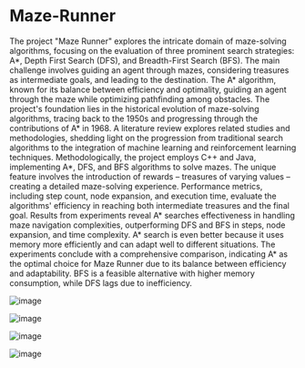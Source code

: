 # Maze-Runner
The project "Maze Runner" explores the intricate domain of maze-solving algorithms, focusing on the evaluation of three prominent search strategies: A*, Depth First Search (DFS), and Breadth-First Search (BFS). The main challenge involves guiding an agent through mazes, considering treasures as intermediate goals, and leading to the destination. The A* algorithm, known for its balance between efficiency and optimality, guiding an agent through the maze while optimizing pathfinding among obstacles. The project's foundation lies in the historical evolution of maze-solving algorithms, tracing back to the 1950s and progressing through the contributions of A* in 1968. A literature review explores related studies and methodologies, shedding light on the progression from traditional search algorithms to the integration of machine learning and reinforcement learning techniques. Methodologically, the project employs C++ and Java, implementing A*, DFS, and BFS algorithms to solve mazes. The unique feature involves the introduction of rewards – treasures of varying values – creating a detailed maze-solving experience. Performance metrics, including step count, node expansion, and execution time, evaluate the algorithms' efficiency in reaching both intermediate treasures and the final goal. Results from experiments reveal A* searches effectiveness in handling maze navigation complexities, outperforming DFS and BFS in steps, node expansion, and time complexity. A* search is even better because it uses memory more efficiently and can adapt well to different situations. The experiments conclude with a comprehensive comparison, indicating A* as the optimal choice for Maze Runner due to its balance between efficiency and adaptability. BFS is a feasible alternative with higher memory consumption, while DFS lags due to inefficiency.  

![image](https://github.com/rummanalirakib/Maze-Runner/assets/61509418/92b21a17-2e66-4a0c-a193-c59b80d1473e)

![image](https://github.com/rummanalirakib/Maze-Runner/assets/61509418/2df549ab-32bc-48a3-ac33-07550b1a1842)

![image](https://github.com/rummanalirakib/Maze-Runner/assets/61509418/4c617b37-d2aa-407f-a360-20428fcddc8a)

![image](https://github.com/rummanalirakib/Maze-Runner/assets/61509418/c17c137d-3a34-4956-ae2f-cfb87a2fe1ec)
